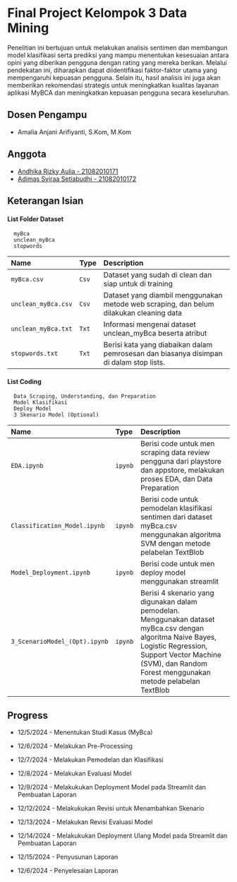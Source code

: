 
# Final Project Kelompok 3 Data Mining

Penelitian ini bertujuan untuk melakukan analisis sentimen dan membangun model klasifikasi serta prediksi yang mampu menentukan kesesuaian antara opini yang diberikan pengguna dengan rating yang mereka berikan. Melalui pendekatan ini, diharapkan dapat diidentifikasi faktor-faktor utama yang mempengaruhi kepuasan pengguna. Selain itu, hasil analisis ini juga akan memberikan rekomendasi strategis untuk meningkatkan kualitas layanan aplikasi MyBCA dan meningkatkan kepuasan pengguna secara keseluruhan.


## Dosen Pengampu
- Amalia Anjani Arifiyanti, S.Kom, M.Kom

## Anggota
- [Andhika Rizky Aulia - 21082010171](https://github.com/ndikrp)
- [Adimas Syiraa Setiabudhi - 21082010172](https://github.com/samidss56)


## Keterangan Isian

#### List Folder Dataset

```
  myBca
  unclean_myBca
  stopwords
```

| Name | Type     | Description                |
| :-------- | :------- | :------------------------- |
| `myBca.csv` | `Csv` | Dataset yang sudah di clean dan siap untuk di training |
| `unclean_myBca.csv` | `Csv` | Dataset yang diambil menggunakan metode web scraping, dan belum dilakukan cleaning data |'
| `unclean_myBca.txt` | `Txt` | Informasi mengenai dataset unclean_myBca beserta atribut |
| `stopwords.txt` | `Txt` | Berisi kata yang diabaikan dalam pemrosesan dan biasanya disimpan di dalam stop lists. |

#### List Coding
```
  Data Scraping, Understanding, dan Preparation
  Model Klasifikasi
  Deploy Model
  3 Skenario Model (Optional)
```

| Name | Type     | Description                       |
| :-------- | :------- | :-------------------------------- |
| `EDA.ipynb`      | `ipynb` | Berisi code untuk men scraping data review pengguna dari playstore dan appstore, melakukan proses EDA, dan Data Preparation |
| `Classification_Model.ipynb`      | `ipynb` | Berisi code untuk pemodelan klasifikasi sentimen dari dataset myBca.csv menggunakan algoritma SVM dengan metode pelabelan TextBlob|
| `Model_Deployment.ipynb`      | `ipynb` | Berisi code untuk men deploy model menggunakan streamlit |
| `3_ScenarioModel_(Opt).ipynb`      | `ipynb` | Berisi 4 skenario yang digunakan dalam pemodelan. Menggunakan dataset myBca.csv dengan algoritma Naive Bayes, Logistic Regression, Support Vector Machine (SVM), dan Random Forest menggunakan metode pelabelan TextBlob|



## Progress

- 12/5/2024 - Menentukan Studi Kasus (MyBca)

- 12/6/2024 - Melakukan Pre-Processing

- 12/7/2024 - Melakukan Pemodelan dan Klasifikasi 

- 12/8/2024 - Melakukan Evaluasi Model

- 12/9/2024 - Melakukukan Deployment Model pada Streamlit dan Pembuatan Laporan

- 12/12/2024 - Melakukukan Revisi untuk Menambahkan Skenario

- 12/13/2024 - Melakukan Revisi Evaluasi Model 

- 12/14/2024 - Melakukukan Deployment Ulang Model pada Streamlit dan Pembuatan Laporan

- 12/15/2024 - Penyusunan Laporan

- 12/6/2024 - Penyelesaian Laporan

